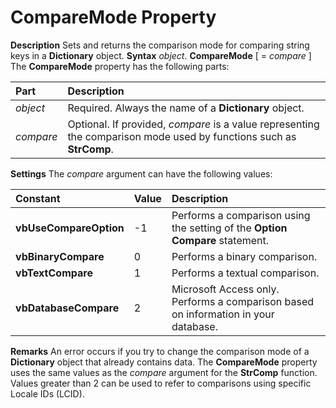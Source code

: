 
# CompareMode Property



 **Description**
Sets and returns the comparison mode for comparing string keys in a  **Dictionary** object.
 **Syntax**
 _object_. **CompareMode** [ = _compare_ ]
The  **CompareMode** property has the following parts:


|**Part**|**Description**|
|:-----|:-----|
| _object_|Required. Always the name of a  **Dictionary** object.|
| _compare_|Optional. If provided,  _compare_ is a value representing the comparison mode used by functions such as **StrComp**.|
 **Settings**
The  _compare_ argument can have the following values:


|**Constant**|**Value**|**Description**|
|:-----|:-----|:-----|
|**vbUseCompareOption**|-1|Performs a comparison using the setting of the  **Option Compare** statement.|
|**vbBinaryCompare**| 0|Performs a binary comparison.|
|**vbTextCompare**| 1|Performs a textual comparison.|
|**vbDatabaseCompare**| 2|Microsoft Access only. Performs a comparison based on information in your database.|
 **Remarks**
An error occurs if you try to change the comparison mode of a  **Dictionary** object that already contains data.
The  **CompareMode** property uses the same values as the _compare_ argument for the **StrComp** function. Values greater than 2 can be used to refer to comparisons using specific Locale IDs (LCID).
